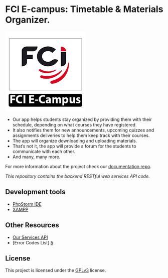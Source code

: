 # FCI E-campus: Timetable & Materials Organizer.
![Logo](https://github.com/FCI-E-campus/fci-e-campus-docs/raw/master/Logo%20%26%20Icon/FCI%20E-campus%20logo%20256x256.png)
* Our app helps students stay organized by providing them with their schedule, depending on what courses they have registered.
* It also notifies them for new announcements, upcoming quizzes and assignments deliveries to help them keep track with their courses.
* The app will organize downloading and uploading materials.
* That’s not it, the app will provide a forum for the students to communicate with each other.
* And many, many more.

For more information about the project check our [documentation repo](https://github.com/FCI-E-campus/fci-e-campus-docs).  

*This repository contains the backend RESTful web services API code.*  

## Development tools
* [PhpStorm IDE][1]
* [XAMPP][3]

## Other Resources
* [Our Services API][4]
* [Error Codes List] [5]

## License
This project is licensed under the [GPLv3](https://github.com/FCI-E-campus/fci-e-campus-api/blob/master/LICENSE) license.

[1]: https://www.jetbrains.com/phpstorm/
[2]: https://forum.laragon.org/topic/755/laragon-3-2-released-php-7-2-0-vc15-apache-to-2-4-29-vc15-node-js-8-9-1-yarn-1-3-2-composer-1-5-3
[3]: https://www.apachefriends.org/index.html
[4]: https://docs.google.com/spreadsheets/d/12oJT6K_Ro3iUQTGtptA-S58y6XOoY3JMpALKvhp0Y5A/edit?usp=sharing
[5]: https://docs.google.com/spreadsheets/d/1N5ENS7LvRVv7fsDIcq9Ipt2u7FMSlqkx4dvLzV9uURI/edit?usp=sharing
